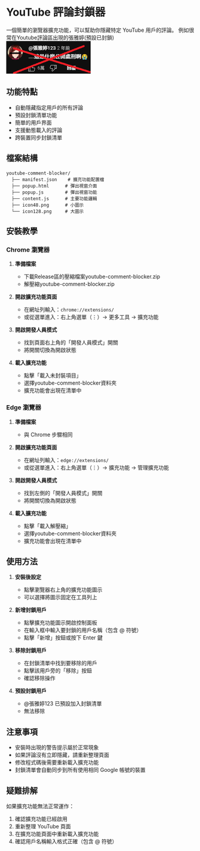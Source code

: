 # YouTube 評論封鎖器

一個簡單的瀏覽器擴充功能，可以幫助你隱藏特定 YouTube 用戶的評論。
例如很常在Youtube評論區出現的張雅婷(預設已封鎖)
![image](https://github.com/Kashionz/youtube-comment-blocker/blob/main/getout.png)

## 功能特點

- 自動隱藏指定用戶的所有評論
- 預設封鎖清單功能
- 簡單的用戶界面
- 支援動態載入的評論
- 跨裝置同步封鎖清單

## 檔案結構

```
youtube-comment-blocker/
  ├── manifest.json    # 擴充功能配置檔
  ├── popup.html      # 彈出視窗介面
  ├── popup.js        # 彈出視窗功能
  ├── content.js      # 主要功能邏輯
  ├── icon48.png      # 小圖示
  └── icon128.png     # 大圖示
```

## 安裝教學

### Chrome 瀏覽器

1. **準備檔案**
   - 下載Release區的壓縮檔案youtube-comment-blocker.zip
   - 解壓縮youtube-comment-blocker.zip

2. **開啟擴充功能頁面**
   - 在網址列輸入：`chrome://extensions/`
   - 或從選單進入：右上角選單（⋮）→ 更多工具 → 擴充功能

3. **開啟開發人員模式**
   - 找到頁面右上角的「開發人員模式」開關
   - 將開關切換為開啟狀態

4. **載入擴充功能**
   - 點擊「載入未封裝項目」
   - 選擇youtube-comment-blocker資料夾
   - 擴充功能會出現在清單中

### Edge 瀏覽器

1. **準備檔案**
   - 與 Chrome 步驟相同

2. **開啟擴充功能頁面**
   - 在網址列輸入：`edge://extensions/`
   - 或從選單進入：右上角選單（⋮）→ 擴充功能 → 管理擴充功能

3. **開啟開發人員模式**
   - 找到左側的「開發人員模式」開關
   - 將開關切換為開啟狀態

4. **載入擴充功能**
   - 點擊「載入解壓縮」
   - 選擇youtube-comment-blocker資料夾
   - 擴充功能會出現在清單中

## 使用方法

1. **安裝後設定**
   - 點擊瀏覽器右上角的擴充功能圖示
   - 可以選擇將圖示固定在工具列上

2. **新增封鎖用戶**
   - 點擊擴充功能圖示開啟控制面板
   - 在輸入框中輸入要封鎖的用戶名稱（包含 @ 符號）
   - 點擊「新增」按鈕或按下 Enter 鍵

3. **移除封鎖用戶**
   - 在封鎖清單中找到要移除的用戶
   - 點擊該用戶旁的「移除」按鈕
   - 確認移除操作

4. **預設封鎖用戶**
   - @張雅婷123 已預設加入封鎖清單
   - 無法移除

## 注意事項

- 安裝時出現的警告提示屬於正常現象
- 如果評論沒有立即隱藏，請重新整理頁面
- 修改程式碼後需要重新載入擴充功能
- 封鎖清單會自動同步到所有使用相同 Google 帳號的裝置

## 疑難排解

如果擴充功能無法正常運作：

1. 確認擴充功能已經啟用
2. 重新整理 YouTube 頁面
3. 在擴充功能頁面中重新載入擴充功能
4. 確認用戶名稱輸入格式正確（包含 @ 符號）
